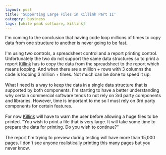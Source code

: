 ```yaml
---
layout: post
title: 'Supporting Large Files in Killink Part II'
category: business
tags: [white peak software, killink]
---
```


I'm coming to the conclusion that having code loop millions of times to copy data from one structure to another is never going to be fast.  <br /><br />I'm using two controls, a spreadsheet control and a report printing control.  Unfortunately the two do not support the same data structures so to print a report <a href="http://www.killink.com/">Killink</a> has to copy the data from the spreadsheet to the report which means looping.  And when there are a million + rows with 3 columns the code is looping 3 million + times.  Not much can be done to speed it up.<br /><br />What I need is a way to keep the data in a single data structure that is supported by both components.  I'm starting to have a better understanding why certain commercial software tends to not rely on 3rd party components and libraries.  However, time is important to me so I must rely on 3rd party components for certain features.<br /><br />For now <a href="http://www.killink.com/">Killink</a> will have to warn the user before allowing a huge files to be printed.  "You wish to print a file that is very large.  It will take some time to prepare the data for printing.  Do you wish to continue?"<br /><br />The report I'm trying to preview during testing will have more than 15,000 pages.  I don't see anyone realistically printing this many pages but you never know.
